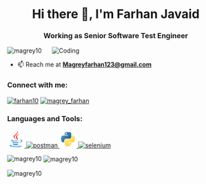 <h1 align="center">Hi there 👋, I'm Farhan Javaid</h1>
<h3 align="center">Working as Senior Software Test Engineer</h3>

<img src="https://media.tenor.com/rePDfDWO3XoAAAAd/hacking.gif" align="right" alt="Coding" width="400" >

<p align="left"> <img src="https://komarev.com/ghpvc/?username=magrey10&label=Profile%20views&color=0e75b6&style=flat" alt="magrey10" /> </p>

- 📫 Reach me at **Magreyfarhan123@gmail.com**

<h3 align="left">Connect with me:</h3>
<p align="left">
<a href="https://linkedin.com/in/farhan10" target="blank"><img align="center" src="https://raw.githubusercontent.com/rahuldkjain/github-profile-readme-generator/master/src/images/icons/Social/linked-in-alt.svg" alt="farhan10" height="30" width="40" /></a>
<a href="https://instagram.com/magrey_farhan" target="blank"><img align="center" src="https://raw.githubusercontent.com/rahuldkjain/github-profile-readme-generator/master/src/images/icons/Social/instagram.svg" alt="magrey_farhan" height="30" width="40" /></a>
</p>

<h3 align="left">Languages and Tools:</h3>
<p align="left"> <a href="https://www.java.com" target="_blank" rel="noreferrer"> <img src="https://raw.githubusercontent.com/devicons/devicon/master/icons/java/java-original.svg" alt="java" width="40" height="40"/> </a> <a href="https://postman.com" target="_blank" rel="noreferrer"> <img src="https://www.vectorlogo.zone/logos/getpostman/getpostman-icon.svg" alt="postman" width="40" height="40"/> </a> <a href="https://www.python.org" target="_blank" rel="noreferrer"> <img src="https://raw.githubusercontent.com/devicons/devicon/master/icons/python/python-original.svg" alt="python" width="40" height="40"/> </a> <a href="https://www.selenium.dev" target="_blank" rel="noreferrer"> <img src="https://raw.githubusercontent.com/detain/svg-logos/780f25886640cef088af994181646db2f6b1a3f8/svg/selenium-logo.svg" alt="selenium" width="40" height="40"/> </a> </p>

<p><img align="left" src="https://github-readme-stats.vercel.app/api/top-langs?username=magrey10&show_icons=true&locale=en&layout=compact" alt="magrey10" /></p>

<p>&nbsp;<img align="center" src="https://github-readme-stats.vercel.app/api?username=magrey10&show_icons=true&locale=en" alt="magrey10" /></p>

<p><img align="center" src="https://github-readme-streak-stats.herokuapp.com/?user=magrey10&" alt="magrey10" /></p>

